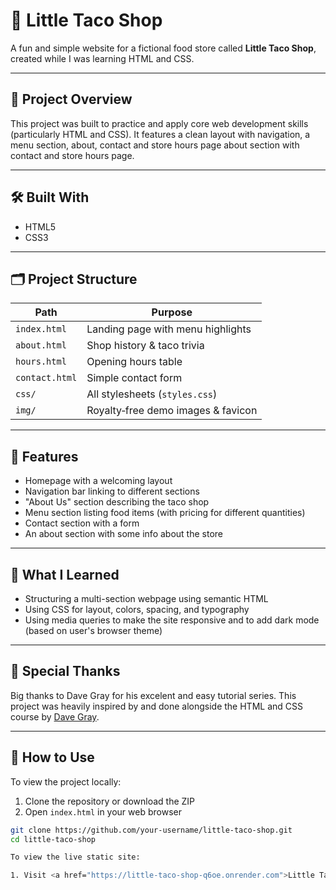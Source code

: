 # 🌮 Little Taco Shop

A fun and simple website for a fictional food store called **Little Taco Shop**, created while I was learning HTML and CSS.

---

## 📌 Project Overview

This project was built to practice and apply core web development skills (particularly HTML and CSS). It features a clean layout with navigation, a menu section, about, contact and store hours page about section with contact and store hours page.

---

## 🛠️ Built With

- HTML5
- CSS3

---

## 🗂️ Project Structure

| Path          | Purpose                          |
|---------------|----------------------------------|
| `index.html`  | Landing page with menu highlights |
| `about.html`  | Shop history & taco trivia        |
| `hours.html`  | Opening hours table               |
| `contact.html`| Simple contact form               |
| `css/`        | All stylesheets (`styles.css`)    |
| `img/`        | Royalty‑free demo images & favicon |

---

## 📂 Features

- Homepage with a welcoming layout
- Navigation bar linking to different sections
- "About Us" section describing the taco shop
- Menu section listing food items (with pricing for different quantities)
- Contact section with a form
- An about section with some info about the store

---

## 🎯 What I Learned

- Structuring a multi-section webpage using semantic HTML
- Using CSS for layout, colors, spacing, and typography
- Using media queries to make the site responsive and to add dark mode (based on user's browser theme)

---

## 💖 Special Thanks

Big thanks to Dave Gray for his excelent and easy tutorial series. This project was heavily inspired by and done alongside the HTML and CSS course by <a href="https://github.com/gitdagray">Dave Gray</a>.

---

## 🔧 How to Use

To view the project locally:

1. Clone the repository or download the ZIP
2. Open `index.html` in your web browser

```bash
git clone https://github.com/your-username/little-taco-shop.git
cd little-taco-shop

To view the live static site:

1. Visit <a href="https://little-taco-shop-q6oe.onrender.com">Little Taco Shop</a>

